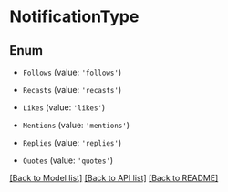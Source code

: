 # NotificationType


## Enum

* `Follows` (value: `'follows'`)

* `Recasts` (value: `'recasts'`)

* `Likes` (value: `'likes'`)

* `Mentions` (value: `'mentions'`)

* `Replies` (value: `'replies'`)

* `Quotes` (value: `'quotes'`)

[[Back to Model list]](../README.md#documentation-for-models) [[Back to API list]](../README.md#documentation-for-api-endpoints) [[Back to README]](../README.md)

